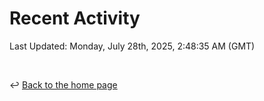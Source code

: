 # Recent Activity

<!--RECENT_ACTIVITY:start-->
<!--RECENT_ACTIVITY:end-->

<!--RECENT_ACTIVITY:last_update-->
Last Updated: Monday, July 28th, 2025, 2:48:35 AM (GMT)
<!--RECENT_ACTIVITY:last_update_end-->

<br>

↩️ [Back to the home page](/README.md)
